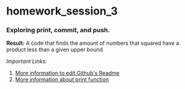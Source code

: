 # homework_session_3

### Exploring print, commit, and push. 
**Result:** A code that finds the amount of numbers that squared have a product less than a given upper bound


*Important Links:*

1. [More information to edit Github's Readme](https://github.com/adam-p/markdown-here/wiki/Markdown-Cheatsheet#links)
2. [More information about print function](https://www.programiz.com/python-programming/methods/built-in/print)
